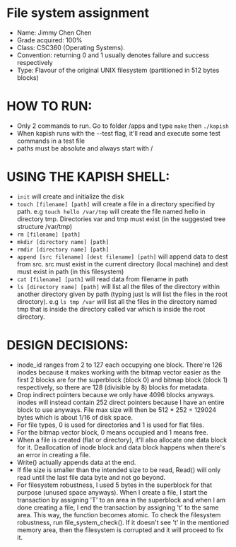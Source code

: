 # File system assignment
- Name: Jimmy Chen Chen  
- Grade acquired: 100%  
- Class: CSC360 (Operating Systems).
- Convention: returning 0 and 1 usually denotes failure and success respectively  
- Type: Flavour of the original UNIX filesystem (partitioned in 512 bytes blocks)  

# HOW TO RUN:
- Only 2 commands to run. Go to folder /apps and type `make` then `./kapish`  
- When kapish runs with the --test flag, it'll read and execute some test commands in a test file  
- paths must be absolute and always start with /  

# USING THE KAPISH SHELL:
- `init` will create and initialize the disk  
- `touch [filename] [path]` will create a file in a directory specified by path. e.g `touch hello /var/tmp` will create the file named hello in directory tmp. Directories var and tmp must exist (in the suggested tree structure /var/tmp)  
- `rm [filename] [path]`  
- `mkdir [directory name] [path]`  
- `rmdir [directory name] [path]`  
- `append [src filename] [dest filename] [path]` will append data to dest from src. src must exist in the current directory (local machine) and dest must exist in path (in this filesystem)  
- `cat [filename] [path]`  will read data from filename in path  
- `ls [directory name] [path]` will list all the files of the directory within another directory given by path (typing just ls will list the files in the root directory). e.g `ls tmp /var` will list all the files in the directory named tmp that is inside the directory called var which is inside the root directory.  

# DESIGN DECISIONS:
- inode_id ranges from 2 to 127 each occupying one block. There're 126 inodes because it makes working with the bitmap vector easier as the first 2 blocks are for the superblock (block 0) and bitmap block (block 1) respectively, so there are 128 (divisible by 8) blocks for metadata.  
- Drop indirect pointers because we only have 4096 blocks anyways. inodes will instead contain 252 direct pointers because I have an entire block to use anyways. File max size will then be 512 * 252 = 129024 bytes which is about 1/16 of disk space.   
- For file types, 0 is used for directories and 1 is used for flat files.  
- For the bitmap vector block, 0 means occupied and 1 means free.  
- When a file is created (flat or directory), it'll also allocate one data block for it. Deallocation of inode block and data block happens when there's an error in creating a file.  
- Write() actually appends data at the end.  
- If file size is smaller than the intended size to be read, Read() will only read until the last file data byte and not go beyond.  
- For filesystem robustness, I used 5 bytes in the superblock for that purpose (unused space anyways). When I create a file, I start the transaction by assigning 'T' to an area in the superblock and when I am done creating a file, I end the transaction by assigning 't' to the same area. This way, the function becomes atomic. To check the filesystem robustness, run file_system_check(). If it doesn't see 't' in the mentioned memory area, then the filesystem is corrupted and it will proceed to fix it.  
